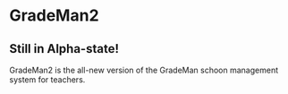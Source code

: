 # GradeMan2

## Still in Alpha-state!

GradeMan2 is the all-new version of the GradeMan schoon management system for teachers.
